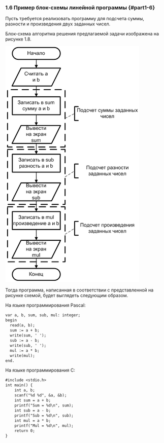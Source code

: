 ### 1.6 Пример блок-схемы линейной программы {#part1-6}

Пусть требуется реализовать программу для подсчета суммы, разности и произведения двух заданных чисел.

Блок-схема алгоритма решения предлагаемой задачи изображена на рисунке 1.8.

![Рисунок 1.8 - Блок-схема алгоритма для нахождения суммы, разности и произведения двух заданных чисел](static/pic161.PNG)

Тогда программа, написанная в соответствии с представленной на рисунке схемой, будет выглядеть следующим образом.

На языке программирования Pascal:

~~~~{#ex11P .Pascal}
var a, b, sum, sub, mul: integer;
begin
  read(a, b);
  sum := a + b;
  write(sum, ' ');
  sub := a - b;
  write(sub, ' ');
  mul := a * b;
  write(mul);
end.
~~~~~~~~~~~~~~~~~~~~~~~


На языке программирования C:

~~~~{#ex11C .C}
#include <stdio.h>
int main() {
	int a, b;
	scanf("%d %d", &a, &b);
	int sum = a + b;
	printf("Sum = %d\n", sum);
	int sub = a - b;
	printf("Sub = %d\n", sub);
	int mul = a * b;
	printf("Mul = %d\n", mul);
	return 0;
}
~~~~~~~~~~~~~~~~~~~~~~~
